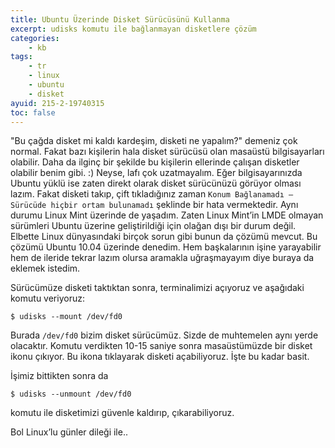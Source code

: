 ```yaml
---
title: Ubuntu Üzerinde Disket Sürücüsünü Kullanma
excerpt: udisks komutu ile bağlanmayan disketlere çözüm
categories:
    - kb
tags:
    - tr
    - linux
    - ubuntu
    - disket
ayuid: 215-2-19740315
toc: false
---
```


"Bu çağda disket mi kaldı kardeşim, disketi ne yapalım?" demeniz çok normal.
Fakat bazı kişilerin hala disket sürücüsü olan masaüstü bilgisayarları olabilir.
Daha da ilginç bir şekilde bu kişilerin ellerinde çalışan disketler olabilir
benim gibi. :) Neyse, lafı çok uzatmayalım. Eğer bilgisayarınızda Ubuntu yüklü
ise zaten direkt olarak disket sürücünüzü görüyor olması lazım. Fakat disketi
takıp, çift tıkladığınız zaman `Konum Bağlanamadı – Sürücüde hiçbir ortam
bulunamadı` şeklinde bir hata vermektedir. Aynı durumu Linux Mint üzerinde de
yaşadım. Zaten Linux Mint’in LMDE olmayan sürümleri Ubuntu üzerine
geliştirildiği için olağan dışı bir durum değil. Elbette Linux dünyasındaki
birçok sorun gibi bunun da çözümü mevcut. Bu çözümü Ubuntu 10.04 üzerinde
denedim. Hem başkalarının işine yarayabilir hem de ileride tekrar lazım olursa
aramakla uğraşmayayım diye buraya da eklemek istedim.

Sürücümüze disketi taktıktan sonra, terminalimizi açıyoruz ve aşağıdaki komutu
veriyoruz:

```shell
$ udisks --mount /dev/fd0
```

Burada `/dev/fd0` bizim disket sürücümüz. Sizde de muhtemelen aynı yerde
olacaktır. Komutu verdikten 10-15 saniye sonra masaüstümüzde bir disket ikonu
çıkıyor. Bu ikona tıklayarak disketi açabiliyoruz. İşte bu kadar basit.

İşimiz bittikten sonra da

```shell
$ udisks --unmount /dev/fd0
```

komutu ile disketimizi güvenle kaldırıp, çıkarabiliyoruz.

Bol Linux’lu günler dileği ile..
